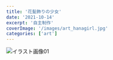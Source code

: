 ```yaml
---
title: '花髪飾りの少女'
date: '2021-10-14'
excerpt: '自主制作'
coverImage: '/images/art_hanagirl.jpg'
categories: ['art']
--- 
```


![イラスト画像01](/images/art_hanagirl.jpg)  